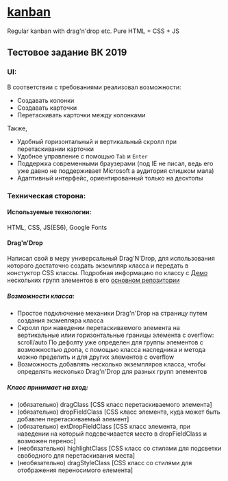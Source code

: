 # [kanban](https://subelta.github.io/kanban/)
Regular kanban with drag'n'drop etc. Pure HTML + CSS + JS


## Тестовое задание ВК 2019

### UI:
В соответствии с требованиями реализовал возможности:

+ Создавать колонки
+ Создавать карточки
+ Перетаскивать карточки между колонками

Также, 

+ Удобный горизонтальный и вертикальный скролл при перетаскивании карточки
+ Удобное управление с помощью `Tab` и `Enter`
+ Поддержка современными браузерами (под IE не писал, ведь его уже давно не поддерживает Microsoft а аудитория слишком мала)
+ Адаптивный интерфейс, ориентированный только на десктопы

### Техническая сторона:

#### Используемые технологии:
HTML, CSS, JS(ES6), Google Fonts
 
#### Drag'n'Drop 
Написал свой в меру универсальный Drag'N'Drop, для использования которого достаточно создать экземпляр класса и передать в констуктор CSS классы. Подробная информацию по классу с [Демо](https://subelta.github.io/drag-n-drop/test-multiple.html) нескольких групп элементов в его [основном репозитории](https://github.com/subelta/drag-n-drop)

##### Возможности класса:
+ Простое подключение механики Drag'n'Drop на страницу путем создания экзмепляра класса
+ Скролл при наведении перетаскиваемого элемента на вертикальные илии горизонтальные границы элемента с overflow: scroll/auto
По дефолту уже определен для группы элементов с возможностью дропа, с помощью класса наследника и метода можно пределить и для других элементов с overflow
+ Возможность добавлять несколько экземпляров класса, чтобы определять несколько Drag'n'Drop для разных групп элементов 

##### Класс принимает на вход: 
+ (обязательно) dragClass [CSS класс перетаскиваемого элемента]
+ (обязательно) dropFieldClass [CSS класс элемента, куда может быть добавлен перетаскиваемый элемент]
+ (обязательно) extDropFieldClass [CSS класс элемента, при наведении на который подсвечивается место в dropFieldClass и возможен перенос]
+ (необязательно) highlightClass [CSS класс со стилями для подсветки свободного для перетаскивания места]
+ (необязательно) dragStyleClass [CSS класс со стилями для отображения переносимого елемента]







